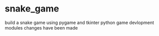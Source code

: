# snake_game
build a snake game using pygame and tkinter python game devlopment modules
changes have been made
